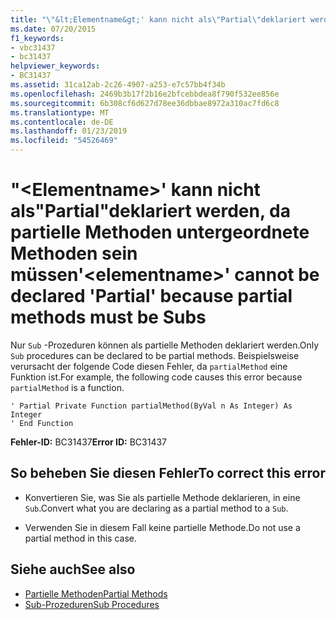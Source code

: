 ```yaml
---
title: "\"&lt;Elementname&gt;' kann nicht als\"Partial\"deklariert werden, da partielle Methoden untergeordnete Methoden sein müssen"
ms.date: 07/20/2015
f1_keywords:
- vbc31437
- bc31437
helpviewer_keywords:
- BC31437
ms.assetid: 31ca12ab-2c26-4907-a253-e7c57bb4f34b
ms.openlocfilehash: 2469b3b17f2b16e2bfcebbdea8f790f532ee856e
ms.sourcegitcommit: 6b308cf6d627d78ee36dbbae8972a310ac7fd6c8
ms.translationtype: MT
ms.contentlocale: de-DE
ms.lasthandoff: 01/23/2019
ms.locfileid: "54526469"
---
```

# <a name="ltelementnamegt-cannot-be-declared-partial-because-partial-methods-must-be-subs"></a><span data-ttu-id="d824b-102">"&lt;Elementname&gt;' kann nicht als"Partial"deklariert werden, da partielle Methoden untergeordnete Methoden sein müssen</span><span class="sxs-lookup"><span data-stu-id="d824b-102">'&lt;elementname&gt;' cannot be declared 'Partial' because partial methods must be Subs</span></span>
<span data-ttu-id="d824b-103">Nur `Sub` -Prozeduren können als partielle Methoden deklariert werden.</span><span class="sxs-lookup"><span data-stu-id="d824b-103">Only `Sub` procedures can be declared to be partial methods.</span></span> <span data-ttu-id="d824b-104">Beispielsweise verursacht der folgende Code diesen Fehler, da `partialMethod` eine Funktion ist.</span><span class="sxs-lookup"><span data-stu-id="d824b-104">For example, the following code causes this error because `partialMethod` is a function.</span></span>  
  
```  
' Partial Private Function partialMethod(ByVal n As Integer) As Integer  
' End Function  
```  
  
 <span data-ttu-id="d824b-105">**Fehler-ID:** BC31437</span><span class="sxs-lookup"><span data-stu-id="d824b-105">**Error ID:** BC31437</span></span>  
  
## <a name="to-correct-this-error"></a><span data-ttu-id="d824b-106">So beheben Sie diesen Fehler</span><span class="sxs-lookup"><span data-stu-id="d824b-106">To correct this error</span></span>  
  
-   <span data-ttu-id="d824b-107">Konvertieren Sie, was Sie als partielle Methode deklarieren, in eine `Sub`.</span><span class="sxs-lookup"><span data-stu-id="d824b-107">Convert what you are declaring as a partial method to a `Sub`.</span></span>  
  
-   <span data-ttu-id="d824b-108">Verwenden Sie in diesem Fall keine partielle Methode.</span><span class="sxs-lookup"><span data-stu-id="d824b-108">Do not use a partial method in this case.</span></span>  
  
## <a name="see-also"></a><span data-ttu-id="d824b-109">Siehe auch</span><span class="sxs-lookup"><span data-stu-id="d824b-109">See also</span></span>
- [<span data-ttu-id="d824b-110">Partielle Methoden</span><span class="sxs-lookup"><span data-stu-id="d824b-110">Partial Methods</span></span>](../../visual-basic/programming-guide/language-features/procedures/partial-methods.md)
- [<span data-ttu-id="d824b-111">Sub-Prozeduren</span><span class="sxs-lookup"><span data-stu-id="d824b-111">Sub Procedures</span></span>](../../visual-basic/programming-guide/language-features/procedures/sub-procedures.md)
